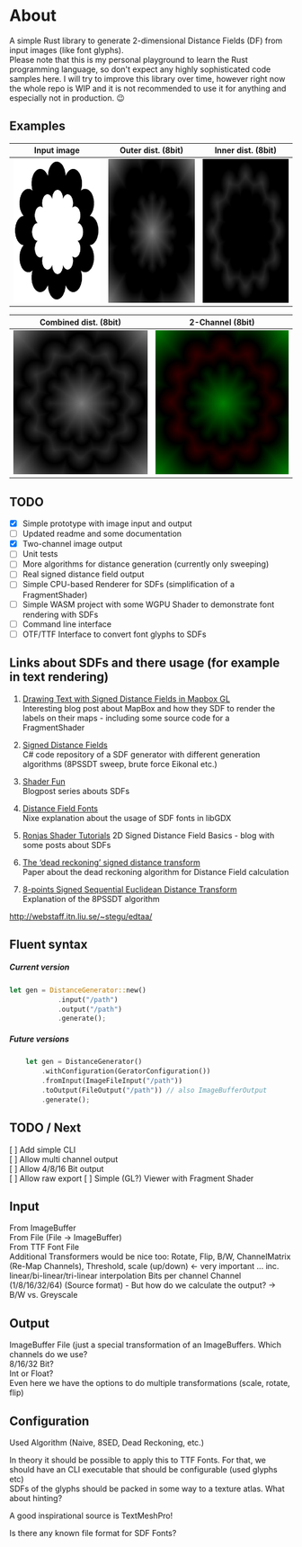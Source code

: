 # About

A simple Rust library to generate 2-dimensional Distance Fields (DF) from input
images (like font glyphs).  
Please note that this is my personal playground to learn the Rust programming 
language, so don't expect any highly sophisticated code samples here. 
I will try to improve this library over time, however right now the whole repo
is WIP and it is not recommended to use it for anything 
and especially not in production. 😉

## Examples

| Input image| Outer dist. (8bit) | Inner dist. (8bit) |  
| --- | --- | --- |  
| <img alt="input image 1" src="assets/example_2_rgba_512x512.png" width="256" height="256" /> | <img alt="outer distance 1" src="output/odf_example_2_512x512.png" width="256" height="256" /> | <img alt="inner distance 1" src="output/idf_example_2_512x512.png" width="256" height="256" />   

| Combined dist. (8bit) | 2-Channel (8bit) |    
| --- | --- |  
| <img alt="combined distance 4" src="output/cdf_example_2_512x512.png" width="256" height="256" /> | <img alt="two channel output" src="output/cdf_example_2_512x512_2_channel.png" width="256" height="256" /> |  
## TODO

- [x] Simple prototype with image input and output  
- [ ] Updated readme and some documentation  
- [X] Two-channel image output 
- [ ] Unit tests  
- [ ] More algorithms for distance generation (currently only sweeping)
- [ ] Real signed distance field output  
- [ ] Simple CPU-based Renderer for SDFs (simplification of a FragmentShader)  
- [ ] Simple WASM project with some WGPU Shader to demonstrate font rendering with SDFs  
- [ ] Command line interface  
- [ ] OTF/TTF Interface to convert font glyphs to SDFs  
 
## Links about SDFs and there usage (for example in text rendering) 

1) [Drawing Text with Signed Distance Fields in Mapbox GL](https://blog.mapbox.com/drawing-text-with-signed-distance-fields-in-mapbox-gl-b0933af6f817)  
Interesting blog post about MapBox and how they SDF to render the labels on their maps - 
including some source code for a FragmentShader

1) [Signed Distance Fields](https://github.com/chriscummings100/signeddistancefields/blob/master/Assets/SignedDistanceFields/SignedDistanceFieldGenerator.cs)  
C# code repository of a SDF generator with different generation algorithms 
(8PSSDT sweep, brute force Eikonal etc.)

1) [Shader Fun](https://shaderfun.com/)  
Blogpost series abouts SDFs

1) [Distance Field Fonts](https://github.com/libgdx/libgdx/wiki/Distance-field-fonts)  
Nixe explanation about the usage of SDF fonts in libGDX  

1) [Ronjas Shader Tutorials](https://www.ronja-tutorials.com/2018/11/10/2d-sdf-basics.html)
2D Signed Distance Field Basics - blog with some posts about SDFs

1) [The ‘dead reckoning’ signed distance transform](https://perso.ensta-paris.fr/~manzaner/Download/IAD/Grevera_04.pdf)  
Paper about the dead reckoning algorithm for Distance Field calculation

1) [8-points Signed Sequential Euclidean Distance Transform](https://github.com/Lisapple/8SSEDT)  
Explanation of the 8PSSDT algorithm

http://webstaff.itn.liu.se/~stegu/edtaa/

## Fluent syntax

##### Current version
```rust
let gen = DistanceGenerator::new()
            .input("/path")
            .output("/path")
            .generate();
```

##### Future versions

```rust
    let gen = DistanceGenerator()
        .withConfiguration(GeratorConfiguration())
        .fromInput(ImageFileInput("/path"))
        .toOutput(FileOutput("/path")) // also ImageBufferOutput
        .generate();
```

## TODO / Next

[ ] Add simple CLI  
[ ] Allow multi channel output  
[ ] Allow 4/8/16 Bit output  
[ ] Allow raw export
[ ] Simple (GL?) Viewer with Fragment Shader 

## Input
From ImageBuffer  
From File (File -> ImageBuffer)  
From TTF Font File  
Additional Transformers would be nice too:
Rotate, Flip, B/W, ChannelMatrix (Re-Map Channels), Threshold,
scale (up/down) <- very important ... inc. linear/bi-linear/tri-linear interpolation
Bits per channel Channel (1/8/16/32/64) (Source format) - 
But how do we calculate the output? ->  B/W vs. Greyscale

## Output  
ImageBuffer
File (just a special transformation of an ImageBuffers. Which channels do we use?   
8/16/32 Bit?  
Int or Float?  
Even here we have the options to do multiple transformations (scale, rotate, flip)  


## Configuration  
Used Algorithm (Naive, 8SED, Dead Reckoning, etc.)

In theory it should be possible to apply this to TTF Fonts. For that, we should have an CLI executable
that should be configurable (used glyphs etc)  
SDFs of the glyphs should be packed in some way to a texture atlas. What about hinting?

A good inspirational source is TextMeshPro!

Is there any known file format for SDF Fonts?
